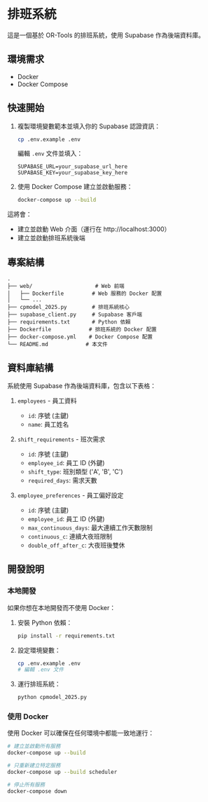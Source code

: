 # 排班系統

這是一個基於 OR-Tools 的排班系統，使用 Supabase 作為後端資料庫。

## 環境需求

- Docker
- Docker Compose

## 快速開始

1. 複製環境變數範本並填入你的 Supabase 認證資訊：
   ```bash
   cp .env.example .env
   ```
   編輯 `.env` 文件並填入：
   ```
   SUPABASE_URL=your_supabase_url_here
   SUPABASE_KEY=your_supabase_key_here
   ```

2. 使用 Docker Compose 建立並啟動服務：
   ```bash
   docker-compose up --build
   ```

這將會：
- 建立並啟動 Web 介面（運行在 http://localhost:3000）
- 建立並啟動排班系統後端

## 專案結構

```
.
├── web/                    # Web 前端
│   ├── Dockerfile         # Web 服務的 Docker 配置
│   └── ...
├── cpmodel_2025.py        # 排班系統核心
├── supabase_client.py     # Supabase 客戶端
├── requirements.txt       # Python 依賴
├── Dockerfile            # 排班系統的 Docker 配置
├── docker-compose.yml    # Docker Compose 配置
└── README.md            # 本文件
```

## 資料庫結構

系統使用 Supabase 作為後端資料庫，包含以下表格：

1. `employees` - 員工資料
   - `id`: 序號 (主鍵)
   - `name`: 員工姓名

2. `shift_requirements` - 班次需求
   - `id`: 序號 (主鍵)
   - `employee_id`: 員工 ID (外鍵)
   - `shift_type`: 班別類型 ('A', 'B', 'C')
   - `required_days`: 需求天數

3. `employee_preferences` - 員工偏好設定
   - `id`: 序號 (主鍵)
   - `employee_id`: 員工 ID (外鍵)
   - `max_continuous_days`: 最大連續工作天數限制
   - `continuous_c`: 連續大夜班限制
   - `double_off_after_c`: 大夜班後雙休

## 開發說明

### 本地開發

如果你想在本地開發而不使用 Docker：

1. 安裝 Python 依賴：
   ```bash
   pip install -r requirements.txt
   ```

2. 設定環境變數：
   ```bash
   cp .env.example .env
   # 編輯 .env 文件
   ```

3. 運行排班系統：
   ```bash
   python cpmodel_2025.py
   ```

### 使用 Docker

使用 Docker 可以確保在任何環境中都能一致地運行：

```bash
# 建立並啟動所有服務
docker-compose up --build

# 只重新建立特定服務
docker-compose up --build scheduler

# 停止所有服務
docker-compose down
``` 